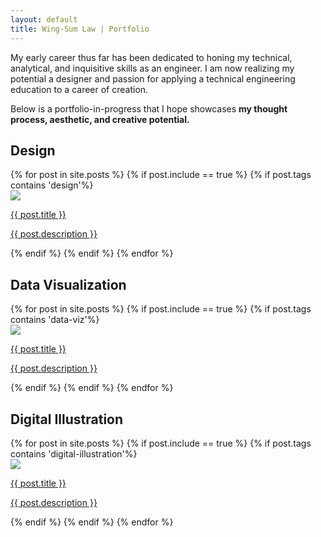 ```yaml
---
layout: default
title: Wing-Sum Law | Portfolio
---
```


My early career thus far has been dedicated to honing my technical, analytical, and inquisitive skills as an engineer. I am now realizing my potential a designer and passion for applying a technical engineering education to a career of creation.

Below is a portfolio-in-progress that I hope showcases **my thought process, aesthetic, and creative potential.**

## Design

<div class='blogcontainer'>
    {% for post in site.posts %}
    {% if post.include == true %}
    {% if post.tags contains 'design'%}
        <div class='{{ post.folioclass }}'>
            <a href ='{{ post.url }}'>
                <img class='thumb' src='{{ post.foliothumb }}'>
                <div class='foliodescription'>
                    <p class='bold bigger'>{{ post.title }}</p>
                    <p>{{ post.description }}</p>
                </div>
            </a>
        </div>
    {% endif %}
    {% endif %}
    {% endfor %}
</div>

## Data Visualization

<div class='blogcontainer'>
    {% for post in site.posts %}
    {% if post.include == true %}
    {% if post.tags contains 'data-viz'%}
        <div class='{{ post.folioclass }}'>
            <a href ='{{ post.url }}'>
                <img class='thumb' src='{{ post.foliothumb }}'>
                <div class='foliodescription'>
                    <p class='bold bigger'>{{ post.title }}</p>
                    <p>{{ post.description }}</p>
                </div>
            </a>
        </div>
    {% endif %}
    {% endif %}
    {% endfor %}
</div>

## Digital Illustration

<div class='blogcontainer'>
    {% for post in site.posts %}
    {% if post.include == true %}
    {% if post.tags contains 'digital-illustration'%}
        <div class='postcontainer'>
            <a href ='{{ post.url }}'>
                <img class='thumb' src='{{ post.thumb }}'>
                <div class='description'>
                    <p class='bold bigger'>{{ post.title }}</p>
                    <p>{{ post.description }}</p>
                </div>
            </a>
        </div>
    {% endif %}
    {% endif %}
    {% endfor %}
</div>
